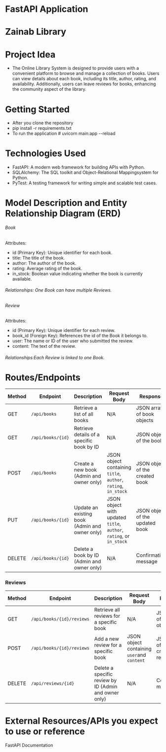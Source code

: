# FastAPI Application
# Zainab Library
# Project Idea
 - The Online Library System is designed to provide users with a convenient platform to browse and manage a collection of books. Users can view details about each book, including its title, author, rating, and availability. Additionally, users can leave reviews for books, enhancing the community aspect of the library.

# Getting Started 
  * After you clone the repository 
  * pip install -r requirements.txt
  * To run the application # uvicorn main:app --reload

# Technologies Used
  * FastAPI: A modern web framework for building APIs with Python.
  * SQLAlchemy: The SQL toolkit and Object-Relational Mappingsystem for Python.
  * PyTest: A testing framework for writing simple and scalable test cases.

# Model Description and Entity Relationship Diagram (ERD)
   ###### Book
   Attributes:
   * id (Primary Key): Unique identifier for each book.
   * title: The title of the book.
   * author: The author of the book.
   * rating: Average rating of the book.
   * in_stock: Boolean value indicating whether the book is currently available.
   ###### Relationships: One Book can have multiple Reviews.
   
   ###### Review
   Attributes:
   * id (Primary Key): Unique identifier for each review.
   * book_id (Foreign Key): References the id of the Book it belongs to.
   * user: The name or ID of the user who submitted the review.
   * content: The text of the review.
   ###### Relationships:Each Review is linked to one Book.
   
# Routes/Endpoints
| **Method** | **Endpoint**                       | **Description**                                   | **Request Body**                                       | **Response**                      |
|------------|------------------------------------|---------------------------------------------------|-------------------------------------------------------|-----------------------------------|
| GET        | `/api/books`                       | Retrieve a list of all books                      | N/A                                                   | JSON array of book objects        |
| GET        | `/api/books/{id}`                 | Retrieve details of a specific book by ID        | N/A                                                   | JSON object of the book          |
| POST       | `/api/books`                       | Create a new book (Admin and owner only)                   | JSON object containing `title`, `author`, `rating`, `in_stock` | JSON object of the created book   |
| PUT        | `/api/books/{id}`                 | Update an existing book (Admin and owner only)              | JSON object with updated `title`, `author`, `rating`, or `in_stock` | JSON object of the updated book   |
| DELETE     | `/api/books/{id}`                 | Delete a book by ID (Admin and owner only)                 | N/A                                                   | Confirmation message              |

### Reviews

| **Method** | **Endpoint**                       | **Description**                                   | **Request Body**                                       | **Response**                      |
|------------|------------------------------------|---------------------------------------------------|-------------------------------------------------------|-----------------------------------|
| GET        | `/api/books/{id}/reviews`         | Retrieve all reviews for a specific book         | N/A                                                   | JSON array of review objects      |
| POST       | `/api/books/{id}/reviews`         | Add a new review for a specific book              | JSON object containing `user`and `content` | JSON object of the created review  |
| DELETE     | `/api/reviews/{id}`               | Delete a specific review by ID (Admin and owner only)      | N/A                                                   | Confirmation message              |
# External Resources/APIs you expect to use or reference
  FastAPI Documentation
